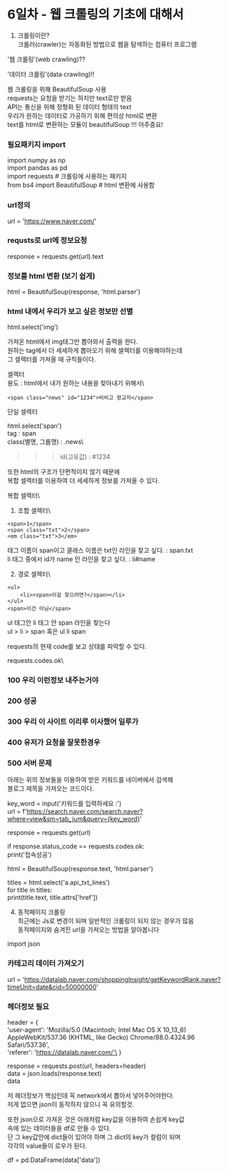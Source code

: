 # 6일차 - 웹 크롤링의 기초에 대해서

1. 크롤링이란?\
크롤러(crawler)는 자동화된 방법으로 웹을 탐색하는 컴퓨터 프로그램

'웹 크롤링'(web crawling)??

'데이터 크롤링'(data crawling)!!

웹 크롤링을 위해 BeautifulSoup 사용\
requests는 요청을 받기는 하지만 text로만 받음\
API는 통신을 위해 정형화 된 데이터 형태의 text\
우리가 원하는 데이터로 가공하기 위해 편의상 html로 변환\
text를 html로 변환하는 모듈이 beautifulSoup !!! 아주중요!

### 필요패키지 import
import numpy as np\
import pandas as pd\
import requests # 크롤링에 사용하는 패키지\
from bs4 import BeautifulSoup # html 변환에 사용함

### url정의
url = 'https://www.naver.com/'

### requsts로 url에 정보요청
response = requests.get(url).text

### 정보를 html 변환 (보기 쉽게)
html = BeautifulSoup(response, 'html.parser')

### html 내에서 우리가 보고 싶은 정보만 선별
html.select('img')

가져온 html에서 img태그만 뽑아와서 출력을 한다.\
원하는 tag에서 더 세세하게 뽑아오기 위해 셀렉터를 이용해야하는데\
그 셀렉터를 가져올 때 규칙들이다.

셀렉터\
용도 : html에서 내가 원하는 내용을 찾아내기 위해서\

```
<span class="news" id="1234">비비고 왕교자</span>
```

단일 셀렉터

html.select('span')\
tag : span\
class(별명, 그룹명) : .news\
>>> id(고유값) : #1234

또한 html의 구조가 단편적이지 않기 때문에 \
복합 셀렉터를 이용하여 더 세세하게 정보를 가져올 수 있다.

복합 셀렉터\
1. 조합 셀렉터\
```
<span>1</span>
<span class="txt">2</span>
<em class="txt">3</em>
```

태그 이름이 span이고 클래스 이름은 txt인 라인을 찾고 싶다. : span.txt \
li 태그 중에서 id가 name 인 라인을 찾고 싶다. : li#name

2. 경로 셀렉터\
```
<ul>
    <li><span>이걸 찾으려면?</span></li>
</ul>
<span>이건 아님</span>
```

ul 태그안 li 태그 안 span 라인을 찾는다\
ul > li > span 혹은 ul li span

requests의 현재 code를 보고 상태를 파악할 수 있다.

requests.codes.ok\
### 100 우리 이런정보 내주는거야
### 200 성공
### 300 우리 이 사이트 이리루 이사했어 일루가
### 400 유저가 요청을 잘못한경우
### 500 서버 문제

아래는 위의 정보들을 이용하여 받은 키워드를 네이버에서 검색해\
블로그 제목을 가져오는 코드이다.

key_word = input('키워드를 입력하세요 :')\
url = f'https://search.naver.com/search.naver?where=view&sm=tab_jum&query={key_word}'

response = requests.get(url)

if response.status_code == requests.codes.ok:\
    print('접속성공')

html = BeautifulSoup(response.text, 'html.parser')

titles = html.select('a.api_txt_lines')\
for title in titles:\
    print(title.text, title.attrs['href'])


4. 동적페이지 크롤링\
최근에는 Js로 변경이 되며 일반적인 크롤링이 되지 않는 경우가 많음\
동적페이지와 숨겨진 url을 가져오는 방법을 알아봅니다

import json

### 카테고리 데이터 가져오기
url = 'https://datalab.naver.com/shoppingInsight/getKeywordRank.naver?timeUnit=date&cid=50000000'

### 헤더정보 필요
header = {\
    'user-agent': 'Mozilla/5.0 (Macintosh; Intel Mac OS X 10_13_6) AppleWebKit/537.36 (KHTML, like Gecko) Chrome/88.0.4324.96 Safari/537.36',\
    'referer': 'https://datalab.naver.com/'\
}

response = requests.post(url, headers=header)\
data = json.loads(response.text)\
data

저 헤더정보가 핵심인데 꼭 network에서 뽑아서 넣어주어야한다.\
저게 없으면 json이 동작하지 않으니 꼭 유의할것.

또한 json으로 가져온 것은 아래처럼 key값을 이용하여 손쉽게 key값\
속에 있는 데이터들을 df로 만들 수 있다.\
단 그 key값안에 dict들이 있어야 하며 그 dict의 key가 컬럼이 되며\
각각의 value들이 로우가 된다.

df = pd.DataFrame(data['data'])
